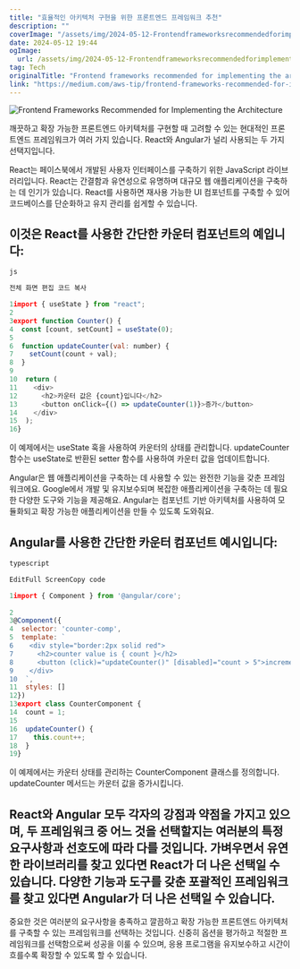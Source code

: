 ```yaml
---
title: "효율적인 아키텍처 구현을 위한 프론트엔드 프레임워크 추천"
description: ""
coverImage: "/assets/img/2024-05-12-Frontendframeworksrecommendedforimplementingthearchitecture_0.png"
date: 2024-05-12 19:44
ogImage: 
  url: /assets/img/2024-05-12-Frontendframeworksrecommendedforimplementingthearchitecture_0.png
tag: Tech
originalTitle: "Frontend frameworks recommended for implementing the architecture"
link: "https://medium.com/aws-tip/frontend-frameworks-recommended-for-implementing-the-architecture-a3ffa04eec9b"
---
```



![Frontend Frameworks Recommended for Implementing the Architecture](/assets/img/2024-05-12-Frontendframeworksrecommendedforimplementingthearchitecture_0.png)

깨끗하고 확장 가능한 프론트엔드 아키텍처를 구현할 때 고려할 수 있는 현대적인 프론트엔드 프레임워크가 여러 가지 있습니다. React와 Angular가 널리 사용되는 두 가지 선택지입니다.

React는 페이스북에서 개발된 사용자 인터페이스를 구축하기 위한 JavaScript 라이브러리입니다. React는 간결함과 유연성으로 유명하며 대규모 웹 애플리케이션을 구축하는 데 인기가 있습니다. React를 사용하면 재사용 가능한 UI 컴포넌트를 구축할 수 있어 코드베이스를 단순화하고 유지 관리를 쉽게할 수 있습니다.

## 이것은 React를 사용한 간단한 카운터 컴포넌트의 예입니다:



```js
js
```

```js
전체 화면 편집 코드 복사
```

```js
1import { useState } from "react";
2
3export function Counter() {
4  const [count, setCount] = useState(0);
5
6  function updateCounter(val: number) {
7    setCount(count + val);
8  }
9
10  return (
11    <div>
12      <h2>카운터 값은 {count}입니다</h2>
13      <button onClick={() => updateCounter(1)}>증가</button>
14    </div>
15  );
16}
```

이 예제에서는 useState 훅을 사용하여 카운터의 상태를 관리합니다. updateCounter 함수는 useState로 반환된 setter 함수를 사용하여 카운터 값을 업데이트합니다.



Angular은 웹 애플리케이션을 구축하는 데 사용할 수 있는 완전한 기능을 갖춘 프레임워크에요. Google에서 개발 및 유지보수되며 복잡한 애플리케이션을 구축하는 데 필요한 다양한 도구와 기능을 제공해요. Angular는 컴포넌트 기반 아키텍처를 사용하여 모듈화되고 확장 가능한 애플리케이션을 만들 수 있도록 도와줘요.

## Angular를 사용한 간단한 카운터 컴포넌트 예시입니다:

```js
typescript
```

```js
EditFull ScreenCopy code
```



```js
1import { Component } from '@angular/core';
  
2
3@Component({
4  selector: 'counter-comp',
5  template: `
6    <div style="border:2px solid red">
7      <h2>counter value is { count }</h2>
8      <button (click)="updateCounter()" [disabled]="count > 5">increment</button>
9    </div>
10  `,
11  styles: []
12})
13export class CounterComponent {
14  count = 1;
15
16  updateCounter() {
17    this.count++;
18  }
19}
```

이 예제에서는 카운터 상태를 관리하는 CounterComponent 클래스를 정의합니다. updateCounter 메서드는 카운터 값을 증가시킵니다.

## React와 Angular 모두 각자의 강점과 약점을 가지고 있으며, 두 프레임워크 중 어느 것을 선택할지는 여러분의 특정 요구사항과 선호도에 따라 다를 것입니다. 가벼우면서 유연한 라이브러리를 찾고 있다면 React가 더 나은 선택일 수 있습니다. 다양한 기능과 도구를 갖춘 포괄적인 프레임워크를 찾고 있다면 Angular가 더 나은 선택일 수 있습니다.

중요한 것은 여러분의 요구사항을 충족하고 깔끔하고 확장 가능한 프론트엔드 아키텍처를 구축할 수 있는 프레임워크를 선택하는 것입니다. 신중히 옵션을 평가하고 적절한 프레임워크를 선택함으로써 성공을 이룰 수 있으며, 응용 프로그램을 유지보수하고 시간이 흐를수록 확장할 수 있도록 할 수 있습니다.